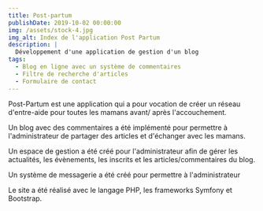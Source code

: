 ```yaml
---
title: Post-partum
publishDate: 2019-10-02 00:00:00
img: /assets/stock-4.jpg
img_alt: Index de l'application Post Partum
description: |
  Développement d'une application de gestion d'un blog
tags:
  - Blog en ligne avec un système de commentaires
  - Filtre de recherche d'articles 
  - Formulaire de contact
---
```


Post-Partum est une application qui a pour vocation de créer un réseau d'entre-aide pour toutes les mamans avant/ après l'accouchement.

Un blog avec des commentaires a été implémenté pour permettre à l'administrateur de partager des articles et d'échanger avec les mamans.

Un espace de gestion a été créé pour l'administrateur afin de gérer les actualités, les évènements, les inscrits et les articles/commentaires du blog. 

Un système de messagerie a été créé pour permettre à l'administrateur 

Le site a été réalisé avec le langage PHP, les frameworks Symfony et Bootstrap. 
